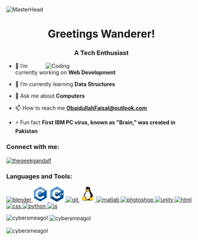 <!--[![MasterHead](https://giffiles.alphacoders.com/209/209343.gif) -->
<div>
    <img src="https://giffiles.alphacoders.com/209/209343.gif" alt="MasterHead"  width="100%" height="200">
</div>


<h1 align="center" >Greetings Wanderer!</h1>
<h3 align="center">A Tech Enthusiast</h3>
<img align="right" alt="Coding" width="400" src="https://i.pinimg.com/originals/f1/ed/a4/f1eda4768df8d8135c779772f2833e88.gif">

<!--<p align="left"> <img src="https://komarev.com/ghpvc/?username=MObaidullahFsl&label=Profile%20views&color=0e75b6&style=flat" alt="cybersmeagol" /> </p>

<p align="left"> <a href="https://github.com/ryo-ma/github-profile-trophy"><img src="https://github-profile-trophy.vercel.app/?username=MObaidullahFsl" alt="cybersmeagol" /></a> </p>-->
<!--https://youtube.com/playlist?list=PLLTznNgAoA2g5bcyGCP5_faXP5n2HIppf&feature=shared-->

- 🌱 I’m currently working on **Web Development**

- 🌱 I’m currently learning **Data Structures**

- 💬 Ask me about **Computers**

- 📫 How to reach me **ObaidullahFaisal@outlook.com**

- ⚡ Fun fact **First IBM PC virus, known as "Brain," was created in Pakistan**

<h3 align="left">Connect with me:</h3>
<p align="left">
<a href="https://www.leetcode.com/thegeekgandalf" target="blank"><img align="center" src="https://raw.githubusercontent.com/rahuldkjain/github-profile-readme-generator/master/src/images/icons/Social/leet-code.svg" alt="thegeekgandalf" height="30" width="40" /></a>
</p>



<h3 align="left">Languages and Tools:</h3>
<a href="https://www.blender.org/" target="_blank" rel="noreferrer"> <img
        src="https://download.blender.org/branding/community/blender_community_badge_white.svg" alt="blender" width="40"
        height="40" /> </a> <a href="https://www.cprogramming.com/" target="_blank" rel="noreferrer"> <img
        src="https://raw.githubusercontent.com/devicons/devicon/master/icons/c/c-original.svg" alt="c" width="40"
        height="40" /> </a> <a href="https://www.w3schools.com/cpp/" target="_blank" rel="noreferrer"> <img
        src="https://raw.githubusercontent.com/devicons/devicon/master/icons/cplusplus/cplusplus-original.svg"
        alt="cplusplus" width="40" height="40" /> </a> 
       <a href="https://git-scm.com/" target="_blank" rel="noreferrer">
    <img src="https://www.vectorlogo.zone/logos/git-scm/git-scm-icon.svg" alt="git" width="40" height="40" /> </a> 
   <a href="https://www.linux.org/" target="_blank" rel="noreferrer">
    <img src="https://raw.githubusercontent.com/devicons/devicon/master/icons/linux/linux-original.svg" alt="linux"
        width="40" height="40" /> </a> <a href="https://www.mathworks.com/" target="_blank" rel="noreferrer"> <img
        src="https://upload.wikimedia.org/wikipedia/commons/2/21/Matlab_Logo.png" alt="matlab" width="40" height="40" />
</a> <a href="https://www.mysql.com/" target="_blank"
    <img src="https://raw.githubusercontent.com/devicons/devicon/2ae2a900d2f041da66e950e4d48052658d850630/icons/pandas/pandas-original.svg"
    alt="pandas" width="40" height="40" /> </a> <a href="https://www.photoshop.com/en" target="_blank" rel="noreferrer">
    <img src="https://w7.pngwing.com/pngs/301/722/png-transparent-adobe-logo-logos-photoshop-logos-and-brands-icon.png"
        alt="photoshop" width="40" height="40" /> </a> <a
    href="https://unity.com/" target="_blank" rel="noreferrer"> <img
        src="https://encrypted-tbn0.gstatic.com/images?q=tbn:ANd9GcTgXiKiZrjm7aUMY4K531GFkD0SqGFIWZjN0qS3GQXB2vfADxvWjGLnI133J0jIxH0JdVc&usqp=CAU" alt="unity" width="40" height="40" /> </a> 
        <a
        href="" target="_blank" rel="noreferrer"> <img
            src="https://private-user-images.githubusercontent.com/148290139/353191778-9e1c7fca-3c9f-43eb-a24c-622cefa01b8a.png?jwt=eyJhbGciOiJIUzI1NiIsInR5cCI6IkpXVCJ9.eyJpc3MiOiJnaXRodWIuY29tIiwiYXVkIjoicmF3LmdpdGh1YnVzZXJjb250ZW50LmNvbSIsImtleSI6ImtleTUiLCJleHAiOjE3MjIyNzg2MzksIm5iZiI6MTcyMjI3ODMzOSwicGF0aCI6Ii8xNDgyOTAxMzkvMzUzMTkxNzc4LTllMWM3ZmNhLTNjOWYtNDNlYi1hMjRjLTYyMmNlZmEwMWI4YS5wbmc_WC1BbXotQWxnb3JpdGhtPUFXUzQtSE1BQy1TSEEyNTYmWC1BbXotQ3JlZGVudGlhbD1BS0lBVkNPRFlMU0E1M1BRSzRaQSUyRjIwMjQwNzI5JTJGdXMtZWFzdC0xJTJGczMlMkZhd3M0X3JlcXVlc3QmWC1BbXotRGF0ZT0yMDI0MDcyOVQxODM4NTlaJlgtQW16LUV4cGlyZXM9MzAwJlgtQW16LVNpZ25hdHVyZT1jMTZiMDQ3ODAyY2Q0MDUxMjZiZGNhNDZhYjA5OWVlNjk5YzNiODhmOTkwNjk4N2E5YjU5MDEyN2RmZGM0MmY5JlgtQW16LVNpZ25lZEhlYWRlcnM9aG9zdCZhY3Rvcl9pZD0wJmtleV9pZD0wJnJlcG9faWQ9MCJ9.8qdlt8Crh1zldia6dKYBCE15mQKi8OXNrUKv1bTm4xw" alt="html" width="40" height="40" /> </a> 
          <a
        href="" target="_blank" rel="noreferrer"> <img
            src="https://private-user-images.githubusercontent.com/148290139/353191486-8c57d7e8-bed8-44dc-86b9-797a956365fd.png?jwt=eyJhbGciOiJIUzI1NiIsInR5cCI6IkpXVCJ9.eyJpc3MiOiJnaXRodWIuY29tIiwiYXVkIjoicmF3LmdpdGh1YnVzZXJjb250ZW50LmNvbSIsImtleSI6ImtleTUiLCJleHAiOjE3MjIyNzg3NDYsIm5iZiI6MTcyMjI3ODQ0NiwicGF0aCI6Ii8xNDgyOTAxMzkvMzUzMTkxNDg2LThjNTdkN2U4LWJlZDgtNDRkYy04NmI5LTc5N2E5NTYzNjVmZC5wbmc_WC1BbXotQWxnb3JpdGhtPUFXUzQtSE1BQy1TSEEyNTYmWC1BbXotQ3JlZGVudGlhbD1BS0lBVkNPRFlMU0E1M1BRSzRaQSUyRjIwMjQwNzI5JTJGdXMtZWFzdC0xJTJGczMlMkZhd3M0X3JlcXVlc3QmWC1BbXotRGF0ZT0yMDI0MDcyOVQxODQwNDZaJlgtQW16LUV4cGlyZXM9MzAwJlgtQW16LVNpZ25hdHVyZT04YjEzM2FiMjY4YWQ2NzM0YThiY2U2NDNjM2I2ZWNhYTUwMGI4ODExOTBlZjFjZTA4MmFjMTY1NDgyN2FjOGQxJlgtQW16LVNpZ25lZEhlYWRlcnM9aG9zdCZhY3Rvcl9pZD0wJmtleV9pZD0wJnJlcG9faWQ9MCJ9.wx5lR-kaFAlCi1Bd45-JhoCTBCkcOD6MQ7NMXQq2HkM" alt="css" width="40" height="40" /> </a>  <a
        href="" target="_blank" rel="noreferrer"> <img
            src="https://s3.dualstack.us-east-2.amazonaws.com/pythondotorg-assets/media/community/logos/python-logo-only.png" alt="python" width="40" height="40" /> </a>         <a
        href="https://unity.com/" target="_blank" rel="noreferrer"> <img
            src="https://upload.wikimedia.org/wikipedia/commons/thumb/6/6a/JavaScript-logo.png/900px-JavaScript-logo.png" alt="js" width="40" height="40" /> </a> </p>

<p><img align="left" src="https://github-readme-stats.vercel.app/api/top-langs?username=MObaidullahFsl&show_icons=true&locale=en&layout=compact" alt="cybersmeagol" /></p>

<p>&nbsp;<img align="center" src="https://github-readme-stats.vercel.app/api?username=MObaidullahFsl&show_icons=true&locale=en" alt="cybersmeagol" /></p>

<p><img align="center" src="https://github-readme-streak-stats.herokuapp.com/?user=MObaidullahFsl&" alt="cybersmeagol" /></p>
